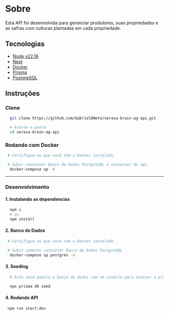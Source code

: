 # Sobre

Esta API foi desenvolvida para gerenciar produtores, suas propriedades e as safras com culturas plantadas em cada propriedade.

## Tecnologias

- [Node v22.16]("https://nodejs.org/en/download")
- [Nest]("https://nestjs.com/")
- [Docker]("https://www.docker.com/")
- [Prisma]("https://www.prisma.io/")
- [PostgreSQL]("https://www.postgresql.org/")

## Instruções

### Clone

```bash
  git clone https://github.com/GabrielDNeto/serasa-brain-ag-api.git

  # Acesse a pasta
  cd serasa-brain-ag-api
```

### Rodando com Docker

```bash
 # Certifique-se que você tem o Docker instalado.

 # Subir container Banco de Dados PostgreSQL e container da api
  docker-compose up -d
```

---

### Desenvolvimento

#### 1. Instalando as dependencias

```bash
  npm i
  # ou
  npm install
```

#### 2. Banco de Dados

```bash
 # Certifique-se que você tem o Docker instalado.

 # Subir somente container Banco de Dados PostgreSQL
  docker-compose up postgres -d
```

#### 3. Seeding

```bash
  # Este seed popula o banco de dados com um usuário para acessar a plataforma e alguns dados de produtores, propriedades, safras e culturas.

  npx prisma db seed
```

#### 4. Rodando API

```bash
 npm run start:dev
```
